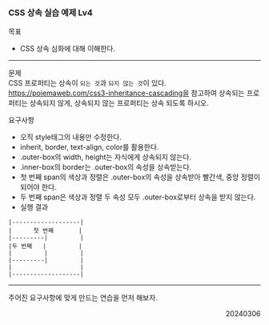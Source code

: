 ### CSS 상속 실습 예제 Lv4
목표  
- CSS 상속 심화에 대해 이해한다.
---
문제  
CSS 프로퍼티는 상속이 `되는 것`과 `되지 않는 것`이 있다. https://poiemaweb.com/css3-inheritance-cascading을 참고하여 상속되는 프로퍼티는 상속되지 않게, 상속되지 않는 프로퍼티는 상속 되도록 하시오.

요구사항  
- 오직 style태그의 내용만 수정한다.
- inherit, border, text-align, color를 활용한다.
- .outer-box의 width, height는 자식에게 상속되지 않는다.
- .inner-box의 border는 .outer-box의 속성을 상속받는다.
- 첫 번째 span의 색상과 정렬은 .outer-box의 속성을 상속받아 빨간색, 중앙 정렬이 되어야 한다.
- 두 번째 span은 색상과 정렬 두 속성 모두 .outer-box로부터 상속을 받지 않는다.
- 실행 결과
```
|-------------------|
|      첫 번째       |
|---------|         |
|두 번째   |         |
|         |         |
|---------|         |
|                   |
|-------------------|
```
---
주어진 요구사항에 맞게 만드는 연습을 먼저 해보자.
<div style="text-align: right">20240306</div>